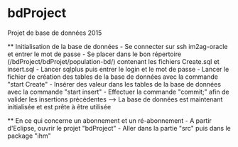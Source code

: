 # bdProject
Projet de base de données 2015

** Initialisation de la base de données
	- Se connecter sur ssh im2ag-oracle et entrer le mot de passe
	- Se placer dans le bon répertoire (/bdProject/bdProjet/population-bd/) contenant les fichiers Create.sql et insert.sql
	- Lancer sqlplus puis entrer le login et le mot de passe
	- Lancer le fichier de création des tables de la base de données avec la commande "start Create"
	- Insérer des valeur dans les tables de la base de données avec la commande "start insert"
	- Effectuer la commande "commit;" afin de valider les insertions précédentes
--> La base de données est maintenant initialisée et est prête à être utilisée

** En ce qui concerne un abonnement et un ré-abonnement
	- A partir d'Eclipse, ouvrir le projet "bdProject"
	- Aller dans la partie "src" puis dans le package "ihm" 
